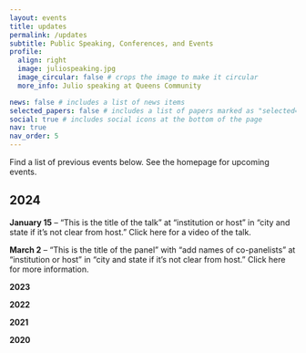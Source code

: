 ```yaml
---
layout: events
title: updates
permalink: /updates
subtitle: Public Speaking, Conferences, and Events
profile:
  align: right
  image: juliospeaking.jpg
  image_circular: false # crops the image to make it circular
  more_info: Julio speaking at Queens Community

news: false # includes a list of news items
selected_papers: false # includes a list of papers marked as "selected={true}"
social: true # includes social icons at the bottom of the page
nav: true
nav_order: 5
---
```



Find a list of previous events below. See the homepage for upcoming events.

## 2024

**January 15** – “This is the title of the talk” at “institution or host” in “city and state if it’s not clear from host.” Click here for a video of the talk.

**March 2** – “This is the title of the panel” with “add names of co-panelists” at “institution or host” in “city and state if it’s not clear from host.” Click here for more information.

**2023**

**2022**

**2021**

**2020**

